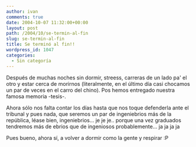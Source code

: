 ```yaml
---
author: ivan
comments: true
date: 2004-10-07 11:32:00+00:00
layout: post
path: /2004/10/se-termin-al-fin
slug: se-termin-al-fin
title: Se terminó al fin!!
wordpress_id: 1047
categories:
  - Sin categoría
---
```


Después de muchas noches sin dormir, streess, carreras de un lado pa' el otro y estar cerca de morirnos (literalmente, en el último día casi chocamos un par de veces en el carro del chino). Pos hemos entregado nuestra famosa memoria -tesis-.

Ahora sólo nos falta contar los días hasta que nos toque defenderla ante el tribunal y pues nada, que seremos un par de ingeniebrios más de la república, léase bien, ingeniebrios... je je je.. porque una vez graduados tendremos más de ebrios que de ingeniosos probablemente... ja ja ja ja

Pues bueno, ahora sí, a volver a dormir como la gente y respirar :P
